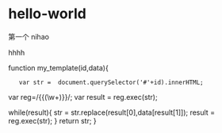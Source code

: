 # hello-world
第一个
nihao


hhhh


function my_template(id,data){

       var str =  document.querySelector('#'+id).innerHTML;
   var reg=/{{(\w+)}}/;
   var result = reg.exec(str);
 
while(result){
str = str.replace(result[0],data[result[1]]);
result = reg.exec(str);
}
return str;
   }
